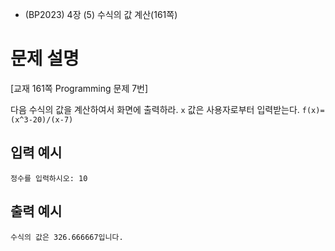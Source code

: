 - (BP2023) 4장 (5) 수식의 값 계산(161쪽)
# 문제 설명
[교재 161쪽 Programming 문제 7번]

다음 수식의 값을 계산하여서 화면에 출력하라. `x` 값은 사용자로부터 입력받는다.
```f(x)=(x^3-20)/(x-7)```

## 입력 예시
```
정수를 입력하시오: 10
```

## 출력 예시
```
수식의 값은 326.666667입니다.
```
